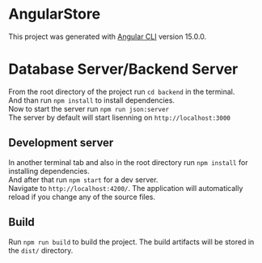 # AngularStore

This project was generated with [Angular CLI](https://github.com/angular/angular-cli) version 15.0.0.

# Database Server/Backend Server

From the root directory of the project run `cd backend` in the terminal.<br>
And than run `npm install` to install dependencies.<br>
Now to start the server run `npm run json:server`<br>
The server by default will start lisenning on `http://localhost:3000`

## Development server

In another terminal tab and also in the root directory run `npm install` for installing dependencies.<br>
And after that run `npm start` for a dev server.<br>
Navigate to `http://localhost:4200/`. The application will automatically reload if you change any of the source files.

## Build

Run `npm run build` to build the project. The build artifacts will be stored in the `dist/` directory.
